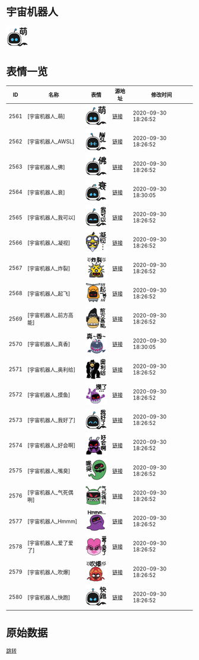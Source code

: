 # 宇宙机器人

<img src="./cover.png" height="60" alt="cover" />

# 表情一览

|ID|名称|表情|源地址|修改时间|
|----|----|----|----|----|
|2561|[宇宙机器人_萌]|<img src="./pic/002561_%5B宇宙机器人_萌%5D.png" height="60" alt="萌"/>|[链接](http://i0.hdslb.com/bfs/emote/cf71f836b9e75e3ae05f39b2b9124007ab5ca7cc.png)|2020-09-30 18:26:52|
|2562|[宇宙机器人_AWSL]|<img src="./pic/002562_%5B宇宙机器人_AWSL%5D.png" height="60" alt="AWSL"/>|[链接](http://i0.hdslb.com/bfs/emote/a456a86658c2d4654b8411c983776c5df88ff88f.png)|2020-09-30 18:26:52|
|2563|[宇宙机器人_佛]|<img src="./pic/002563_%5B宇宙机器人_佛%5D.png" height="60" alt="佛"/>|[链接](http://i0.hdslb.com/bfs/emote/41d252382b1d6fc2b45f01285469fc757ac11a75.png)|2020-09-30 18:26:52|
|2564|[宇宙机器人_衰]|<img src="./pic/002564_%5B宇宙机器人_衰%5D.png" height="60" alt="衰"/>|[链接](http://i0.hdslb.com/bfs/emote/22d5c0654aa65609683ce4ac5352bfb27af5e013.png)|2020-09-30 18:30:05|
|2565|[宇宙机器人_我可以]|<img src="./pic/002565_%5B宇宙机器人_我可以%5D.png" height="60" alt="我可以"/>|[链接](http://i0.hdslb.com/bfs/emote/a8650d0f2632410621a5f3cfe0a909fd3a16eafa.png)|2020-09-30 18:26:52|
|2566|[宇宙机器人_凝视]|<img src="./pic/002566_%5B宇宙机器人_凝视%5D.png" height="60" alt="凝视"/>|[链接](http://i0.hdslb.com/bfs/emote/0cfadc834d6206dfcf3412191f1d8a12b4e21c28.png)|2020-09-30 18:26:52|
|2567|[宇宙机器人_炸裂]|<img src="./pic/002567_%5B宇宙机器人_炸裂%5D.png" height="60" alt="炸裂"/>|[链接](http://i0.hdslb.com/bfs/emote/8d94ccb211716e2b33ad6e341b5e95807374fe36.png)|2020-09-30 18:26:52|
|2568|[宇宙机器人_起飞]|<img src="./pic/002568_%5B宇宙机器人_起飞%5D.png" height="60" alt="起飞"/>|[链接](http://i0.hdslb.com/bfs/emote/69a8bd062e7a13cea4161b87be6d0ce0a02b4247.png)|2020-09-30 18:26:52|
|2569|[宇宙机器人_前方高能]|<img src="./pic/002569_%5B宇宙机器人_前方高能%5D.png" height="60" alt="前方高能"/>|[链接](http://i0.hdslb.com/bfs/emote/7106278224fb7c9650c2a94931220869851c74fb.png)|2020-09-30 18:26:52|
|2570|[宇宙机器人_真香]|<img src="./pic/002570_%5B宇宙机器人_真香%5D.png" height="60" alt="真香"/>|[链接](http://i0.hdslb.com/bfs/emote/a3763fafd0e2cfc979d3d853de8e464bdf1a896a.png)|2020-09-30 18:30:05|
|2571|[宇宙机器人_奥利给]|<img src="./pic/002571_%5B宇宙机器人_奥利给%5D.png" height="60" alt="奥利给"/>|[链接](http://i0.hdslb.com/bfs/emote/50eb4704b6e027a5388afc104efd7f72f8319cdd.png)|2020-09-30 18:26:52|
|2572|[宇宙机器人_摸鱼]|<img src="./pic/002572_%5B宇宙机器人_摸鱼%5D.png" height="60" alt="摸鱼"/>|[链接](http://i0.hdslb.com/bfs/emote/5f7338fc855deb2bf57516308fc582e32a326f75.png)|2020-09-30 18:26:52|
|2573|[宇宙机器人_我好了]|<img src="./pic/002573_%5B宇宙机器人_我好了%5D.png" height="60" alt="我好了"/>|[链接](http://i0.hdslb.com/bfs/emote/8cadb16986b427492d0cb44128919a4f77e0dc3b.png)|2020-09-30 18:26:52|
|2574|[宇宙机器人_好会啊]|<img src="./pic/002574_%5B宇宙机器人_好会啊%5D.png" height="60" alt="好会啊"/>|[链接](http://i0.hdslb.com/bfs/emote/80809ebfd41eb0401bf11b180be239292fdc4849.png)|2020-09-30 18:26:52|
|2575|[宇宙机器人_嘴臭]|<img src="./pic/002575_%5B宇宙机器人_嘴臭%5D.png" height="60" alt="嘴臭"/>|[链接](http://i0.hdslb.com/bfs/emote/117be66a6aa5aeff6a28e4cca3b870c41fd5b3d0.png)|2020-09-30 18:26:52|
|2576|[宇宙机器人_气死偶咧]|<img src="./pic/002576_%5B宇宙机器人_气死偶咧%5D.png" height="60" alt="气死偶咧"/>|[链接](http://i0.hdslb.com/bfs/emote/aec7282a3d4789b7572b66eec6e63576fadc1ec2.png)|2020-09-30 18:26:52|
|2577|[宇宙机器人_Hmmm]|<img src="./pic/002577_%5B宇宙机器人_Hmmm%5D.png" height="60" alt="Hmmm"/>|[链接](http://i0.hdslb.com/bfs/emote/20cd2d8f98cfdc2a551e32f7196aee996e54078a.png)|2020-09-30 18:26:52|
|2578|[宇宙机器人_爱了爱了]|<img src="./pic/002578_%5B宇宙机器人_爱了爱了%5D.png" height="60" alt="爱了爱了"/>|[链接](http://i0.hdslb.com/bfs/emote/4b996577810363eed6df59a4a2d72196d8b65446.png)|2020-09-30 18:26:52|
|2579|[宇宙机器人_吹爆]|<img src="./pic/002579_%5B宇宙机器人_吹爆%5D.png" height="60" alt="吹爆"/>|[链接](http://i0.hdslb.com/bfs/emote/07bac63ec7d21096c08de8329b3a114a148695df.png)|2020-09-30 18:26:52|
|2580|[宇宙机器人_快跑]|<img src="./pic/002580_%5B宇宙机器人_快跑%5D.png" height="60" alt="快跑"/>|[链接](http://i0.hdslb.com/bfs/emote/06856b2d9030842e40ed25f617f3e3b7f6bc947c.png)|2020-09-30 18:26:52|

# 原始数据

[跳转](./raw.json)

